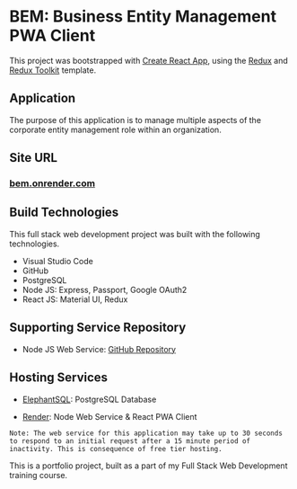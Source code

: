 # BEM: Business Entity Management PWA Client

This project was bootstrapped with [Create React App](https://github.com/facebook/create-react-app), using the [Redux](https://redux.js.org/) and [Redux Toolkit](https://redux-toolkit.js.org/) template.

## Application
The purpose of this application is to manage multiple aspects of the corporate entity management role within an organization.

## Site URL
### [bem.onrender.com](bem.onrender.com)
## Build Technologies
This full stack web development project was built with the following technologies.

- Visual Studio Code
- GitHub
- PostgreSQL
- Node JS: Express, Passport, Google OAuth2
- React JS: Material UI, Redux

## Supporting Service Repository
- Node JS Web Service: [GitHub Repository](https://github.com/c-garraway/bem-server)

## Hosting Services

- [ElephantSQL](https://www.elephantsql.com/): PostgreSQL Database

- [Render](https://www.render.com/): Node Web Service & React PWA Client

`Note: The web service for this application may take up to 30 seconds to respond to an initial request after a 15 minute period of inactivity. This is consequence of free tier hosting.`

This is a portfolio project, built as a part of my Full Stack Web Development training course.

